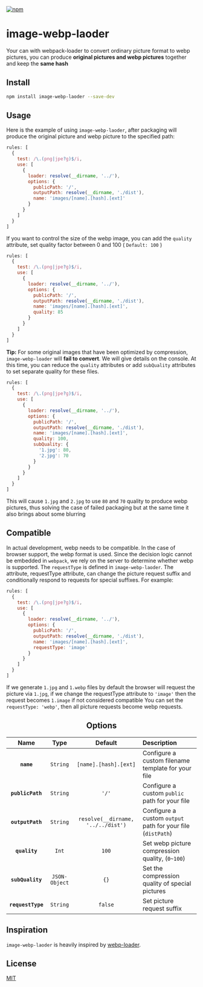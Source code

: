 [![npm][npm]][npm-url]

# image-webp-laoder

Your can with webpack-loader to convert ordinary picture format to webp pictures, you can produce **original pictures and webp pictures** together and keep the **same hash**

## Install

```sh
npm install image-webp-laoder --save-dev
```

## Usage

Here is the example of using `image-webp-laoder`, after packaging will produce the original picture and webp picture to the specified path:

```javascript
rules: [
  {
    test: /\.(png|jpe?g)$/i,
    use: [
      {
        loader: resolve(__dirname, '../'),
        options: {
          publicPath: '/',
          outputPath: resolve(__dirname, './dist'),
          name: 'images/[name].[hash].[ext]'
        }
      }
    ]
  }
]
```

If you want to control the size of the webp image, you can add the `quality` attribute, set quality factor between 0 and 100 ( `Default: 100` )

```javascript
rules: [
  {
    test: /\.(png|jpe?g)$/i,
    use: [
      {
        loader: resolve(__dirname, '../'),
        options: {
          publicPath: '/',
          outputPath: resolve(__dirname, './dist'),
          name: 'images/[name].[hash].[ext]',
          quality: 85
        }
      }
    ]
  }
]
```
**Tip:** For some original images that have been optimized by compression, `image-webp-loader` will **fail to convert**. We will give details on the console. At this time, you can reduce the `quality` attributes or add `subQuality` attributes to set separate quality for these files.

```javascript
rules: [
  {
    test: /\.(png|jpe?g)$/i,
    use: [
      {
        loader: resolve(__dirname, '../'),
        options: {
          publicPath: '/',
          outputPath: resolve(__dirname, './dist'),
          name: 'images/[name].[hash].[ext]',
          quality: 100,
          subQuality: {
            '1.jpg': 80,
            '2.jpg': 70
          }
        }
      }
    ]
  }
]
```
This will cause `1.jpg` and `2.jpg` to use `80` and `70` quality to produce webp pictures, thus solving the case of failed packaging but at the same time it also brings about some blurring

## Compatible

In actual development, webp needs to be compatible. In the case of browser support, the webp format is used. Since the decision logic cannot be embedded in `webpack`, we rely on the server to determine whether webp is supported. The `requestType` is defined in `image-webp-laoder`. The attribute, requestType attribute, can change the picture request suffix and conditionally respond to requests for special suffixes. For example:

```javascript
rules: [
  {
    test: /\.(png|jpe?g)$/i,
    use: [
      {
        loader: resolve(__dirname, '../'),
        options: {
          publicPath: '/',
          outputPath: resolve(__dirname, './dist'),
          name: 'images/[name].[hash].[ext]',
          requestType: 'image'
        }
      }
    ]
  }
]
```
If we generate `1.jpg` and `1.webp` files by default the browser will request the picture via `1.jpg`, if we change the requestType attribute to `'image'` then the request becomes `1.image` if not considered compatible You can set the `requestType: 'webp'`, then all picture requests become webp requests.

<h2 align="center">Options</h2>

|Name|Type|Default|Description|
|:--:|:--:|:-----:|:----------|
|**`name`**|`String`|`[name].[hash].[ext]`|Configure a custom filename template for your file|
|**`publicPath`**|`String`|`'/'`|Configure a custom `public` path for your file|
|**`outputPath`**|`String`|`resolve(__dirname, '../../dist')`|Configure a custom `output` path for your file (`distPath`)|
|**`quality`**|`Int`|`100`|Set webp picture compression quality, (`0~100`)|
|**`subQuality`**|`JSON-Object`|`{}`|Set the compression quality of special pictures|
|**`requestType`**|`String`|`false`|Set picture request suffix|

## Inspiration

`image-webp-laoder` is heavily inspired by [webp-loader](https://www.npmjs.com/package/webp-loader).

## License

[MIT](http://opensource.org/licenses/MIT)

[npm]: https://img.shields.io/npm/v/image-webp-loader.svg
[npm-url]: https://npmjs.com/package/file-loader